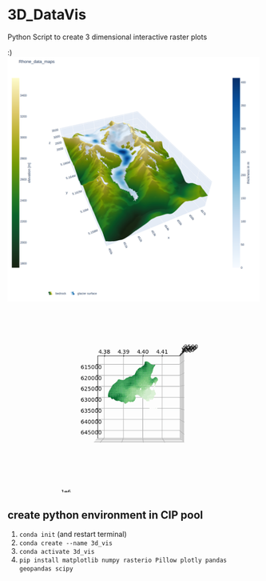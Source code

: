 # 3D_DataVis
Python Script to create 3 dimensional interactive raster plots

:)
![Alt Text](plots/example_plot.png)
![this is fine](plots/disco_glacier.gif)
## create python environment in CIP pool


1. `conda init` (and restart terminal)
2. `conda create --name 3d_vis`
3. `conda activate 3d_vis`
4. `pip install matplotlib numpy rasterio Pillow plotly pandas geopandas scipy`
